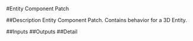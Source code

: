 #Entity Component Patch

##Description
Entity Component Patch. Contains behavior for a 3D Entity.

##Inputs
##Outputs
##Detail

